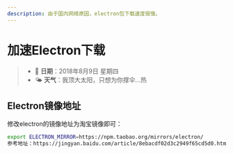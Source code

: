 ```yaml
---
description: 由于国内网络原因，electron包下载速度很慢。
---
```


# 加速Electron下载

> * 📅 **日期**：2018年8月9日 星期四
> * 🌤 **天气**：我顶大太阳，只想为你撑伞...热

## Electron镜像地址

修改electron的镜像地址为淘宝镜像即可：

```bash
export ELECTRON_MIRROR=https://npm.taobao.org/mirrors/electron/
参考地址：https://jingyan.baidu.com/article/8ebacdf02d3c2949f65cd5d0.html
```
